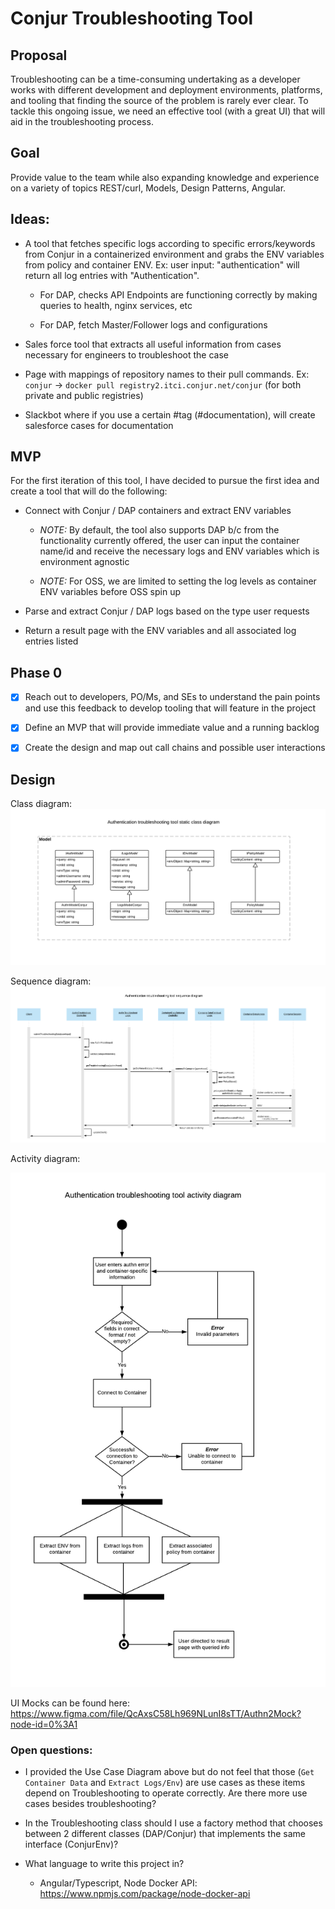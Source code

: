 # Conjur Troubleshooting Tool

## Proposal

Troubleshooting can be a time-consuming undertaking as a developer works with different development and deployment environments, platforms, and tooling that finding the source of the problem is rarely ever clear. To tackle this ongoing issue, we need an effective tool (with a great UI) that will aid in the troubleshooting process.

## Goal

Provide value to the team while also expanding knowledge and experience on a variety of topics REST/curl, Models, Design Patterns, Angular.

## Ideas:

- A tool that fetches specific logs according to specific errors/keywords from Conjur in a containerized environment and grabs the ENV variables from policy and container ENV. Ex: user input: "authentication" will return all log entries with "Authentication".
    
    - For DAP, checks API Endpoints are functioning correctly by making queries to health, nginx services, etc
    
    - For DAP, fetch Master/Follower logs and configurations
 
- Sales force tool that extracts all useful information from cases necessary for engineers to troubleshoot the case

- Page with mappings of repository names to their pull commands. Ex: `conjur` → `docker pull registry2.itci.conjur.net/conjur` (for both private and public registries)

- Slackbot where if you use a certain #tag (#documentation), will create salesforce cases for documentation  

## MVP

For the first iteration of this tool, I have decided to pursue the first idea and create a tool that will do the following:

- Connect with Conjur / DAP containers and extract ENV variables

    - *NOTE:* By default, the tool also supports DAP b/c from the functionality currently offered, the user can input the container name/id and receive the necessary logs and ENV variables which is environment agnostic
    
    - *NOTE:* For OSS, we are limited to setting the log levels as container ENV variables before OSS spin up

- Parse and extract Conjur / DAP logs based on the type user requests

- Return a result page with the ENV variables and all associated log entries listed

## Phase 0

- [x] Reach out to developers, PO/Ms, and SEs to understand the pain points and use this feedback to develop tooling that will feature in the project

- [x] Define an MVP that will provide immediate value and a running backlog

- [x] Create the design and map out call chains and possible user interactions

## Design

Class diagram:
![Class Diagram](./classDiagram.png)

Sequence diagram:
![System Sequence Diagram](./troubleshootSystemSequenceDiagram.png)

Activity diagram:

![Activity Diagram](./activityDiagram.png)



UI Mocks can be found here: https://www.figma.com/file/QcAxsC58Lh969NLunI8sTT/Authn2Mock?node-id=0%3A1

### Open questions:

- I provided the Use Case Diagram above but do not feel that those (`Get Container Data` and `Extract Logs/Env`) are use cases as these items depend on Troubleshooting to operate correctly. Are there more use cases besides troubleshooting? 

- In the Troubleshooting class should I use a factory method that chooses between 2 different classes (DAP/Conjur) that implements the same interface (ConjurEnv)?

- What language to write this project in? 
    
    - Angular/Typescript, Node Docker API: https://www.npmjs.com/package/node-docker-api